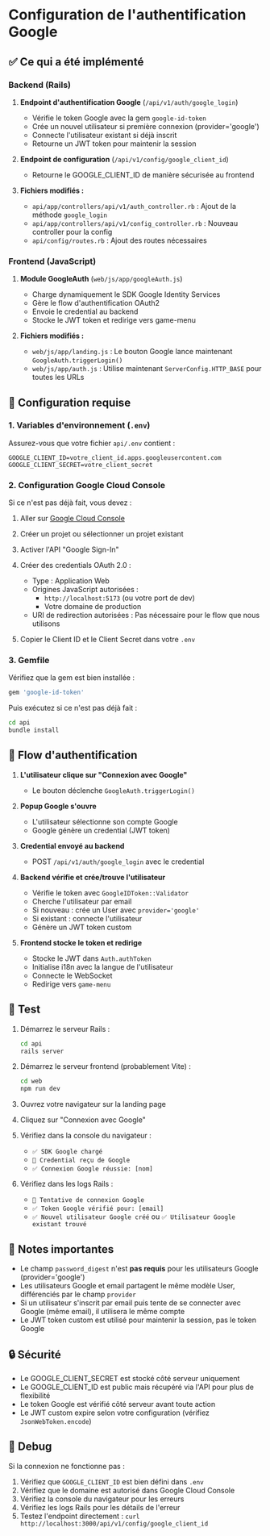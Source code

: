 # Configuration de l'authentification Google

## ✅ Ce qui a été implémenté

### Backend (Rails)

1. **Endpoint d'authentification Google** (`/api/v1/auth/google_login`)
   - Vérifie le token Google avec la gem `google-id-token`
   - Crée un nouvel utilisateur si première connexion (provider='google')
   - Connecte l'utilisateur existant si déjà inscrit
   - Retourne un JWT token pour maintenir la session

2. **Endpoint de configuration** (`/api/v1/config/google_client_id`)
   - Retourne le GOOGLE_CLIENT_ID de manière sécurisée au frontend

3. **Fichiers modifiés :**
   - `api/app/controllers/api/v1/auth_controller.rb` : Ajout de la méthode `google_login`
   - `api/app/controllers/api/v1/config_controller.rb` : Nouveau controller pour la config
   - `api/config/routes.rb` : Ajout des routes nécessaires

### Frontend (JavaScript)

1. **Module GoogleAuth** (`web/js/app/googleAuth.js`)
   - Charge dynamiquement le SDK Google Identity Services
   - Gère le flow d'authentification OAuth2
   - Envoie le credential au backend
   - Stocke le JWT token et redirige vers game-menu

2. **Fichiers modifiés :**
   - `web/js/app/landing.js` : Le bouton Google lance maintenant `GoogleAuth.triggerLogin()`
   - `web/js/app/auth.js` : Utilise maintenant `ServerConfig.HTTP_BASE` pour toutes les URLs

## 🔧 Configuration requise

### 1. Variables d'environnement (`.env`)

Assurez-vous que votre fichier `api/.env` contient :

```env
GOOGLE_CLIENT_ID=votre_client_id.apps.googleusercontent.com
GOOGLE_CLIENT_SECRET=votre_client_secret
```

### 2. Configuration Google Cloud Console

Si ce n'est pas déjà fait, vous devez :

1. Aller sur [Google Cloud Console](https://console.cloud.google.com/)
2. Créer un projet ou sélectionner un projet existant
3. Activer l'API "Google Sign-In"
4. Créer des credentials OAuth 2.0 :
   - Type : Application Web
   - Origines JavaScript autorisées : 
     - `http://localhost:5173` (ou votre port de dev)
     - Votre domaine de production
   - URI de redirection autorisées : Pas nécessaire pour le flow que nous utilisons

5. Copier le Client ID et le Client Secret dans votre `.env`

### 3. Gemfile

Vérifiez que la gem est bien installée :

```ruby
gem 'google-id-token'
```

Puis exécutez si ce n'est pas déjà fait :
```bash
cd api
bundle install
```

## 🚀 Flow d'authentification

1. **L'utilisateur clique sur "Connexion avec Google"**
   - Le bouton déclenche `GoogleAuth.triggerLogin()`

2. **Popup Google s'ouvre**
   - L'utilisateur sélectionne son compte Google
   - Google génère un credential (JWT token)

3. **Credential envoyé au backend**
   - POST `/api/v1/auth/google_login` avec le credential

4. **Backend vérifie et crée/trouve l'utilisateur**
   - Vérifie le token avec `GoogleIDToken::Validator`
   - Cherche l'utilisateur par email
   - Si nouveau : crée un User avec `provider='google'`
   - Si existant : connecte l'utilisateur
   - Génère un JWT token custom

5. **Frontend stocke le token et redirige**
   - Stocke le JWT dans `Auth.authToken`
   - Initialise i18n avec la langue de l'utilisateur
   - Connecte le WebSocket
   - Redirige vers `game-menu`

## 🧪 Test

1. Démarrez le serveur Rails :
   ```bash
   cd api
   rails server
   ```

2. Démarrez le serveur frontend (probablement Vite) :
   ```bash
   cd web
   npm run dev
   ```

3. Ouvrez votre navigateur sur la landing page

4. Cliquez sur "Connexion avec Google"

5. Vérifiez dans la console du navigateur :
   - `✅ SDK Google chargé`
   - `🔐 Credential reçu de Google`
   - `✅ Connexion Google réussie: [nom]`

6. Vérifiez dans les logs Rails :
   - `🔐 Tentative de connexion Google`
   - `✅ Token Google vérifié pour: [email]`
   - `✅ Nouvel utilisateur Google créé` ou `✅ Utilisateur Google existant trouvé`

## 📝 Notes importantes

- Le champ `password_digest` n'est **pas requis** pour les utilisateurs Google (provider='google')
- Les utilisateurs Google et email partagent le même modèle User, différenciés par le champ `provider`
- Si un utilisateur s'inscrit par email puis tente de se connecter avec Google (même email), il utilisera le même compte
- Le JWT token custom est utilisé pour maintenir la session, pas le token Google

## 🔒 Sécurité

- Le GOOGLE_CLIENT_SECRET est stocké côté serveur uniquement
- Le GOOGLE_CLIENT_ID est public mais récupéré via l'API pour plus de flexibilité
- Le token Google est vérifié côté serveur avant toute action
- Le JWT custom expire selon votre configuration (vérifiez `JsonWebToken.encode`)

## 🐛 Debug

Si la connexion ne fonctionne pas :

1. Vérifiez que `GOOGLE_CLIENT_ID` est bien défini dans `.env`
2. Vérifiez que le domaine est autorisé dans Google Cloud Console
3. Vérifiez la console du navigateur pour les erreurs
4. Vérifiez les logs Rails pour les détails de l'erreur
5. Testez l'endpoint directement : `curl http://localhost:3000/api/v1/config/google_client_id`

